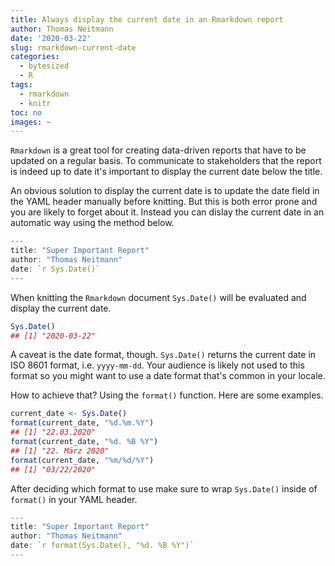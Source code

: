 ```yaml
---
title: Always display the current date in an Rmarkdown report
author: Thomas Neitmann
date: '2020-03-22'
slug: rmarkdown-current-date
categories:
  - bytesized
  - R
tags:
  - rmarkdown
  - knitr
toc: no
images: ~
---
```





`Rmarkdown` is a great tool for creating data-driven reports that have to be updated on a regular basis. To communicate to stakeholders that the report is indeed up to date it's important to display the current date below the title.

An obvious solution to display the current date is to update the date field in the YAML header manually before knitting. But this is both error prone and you are likely to forget about it. Instead you can dislay the current date in an automatic way using the method below.


```r
---
title: "Super Important Report"
author: "Thomas Neitmann"
date: `r Sys.Date()`
---
```

When knitting the `Rmarkdown` document `Sys.Date()` will be evaluated and  display the current date.


```r
Sys.Date()
## [1] "2020-03-22"
```

A caveat is the date format, though. `Sys.Date()` returns the current date in ISO 8601 format, i.e. `yyyy-mm-dd`. Your audience is likely not used to this format so you might want to use a date format that's common in your locale.

How to achieve that? Using the `format()` function. Here are some examples.


```r
current_date <- Sys.Date()
format(current_date, "%d.%m.%Y")
## [1] "22.03.2020"
format(current_date, "%d. %B %Y")
## [1] "22. März 2020"
format(current_date, "%m/%d/%Y")
## [1] "03/22/2020"
```

After deciding which format to use make sure to wrap `Sys.Date()` inside of `format()` in your YAML header.


```r
---
title: "Super Important Report"
author: "Thomas Neitmann"
date: `r format(Sys.Date(), "%d. %B %Y")`
---
```

